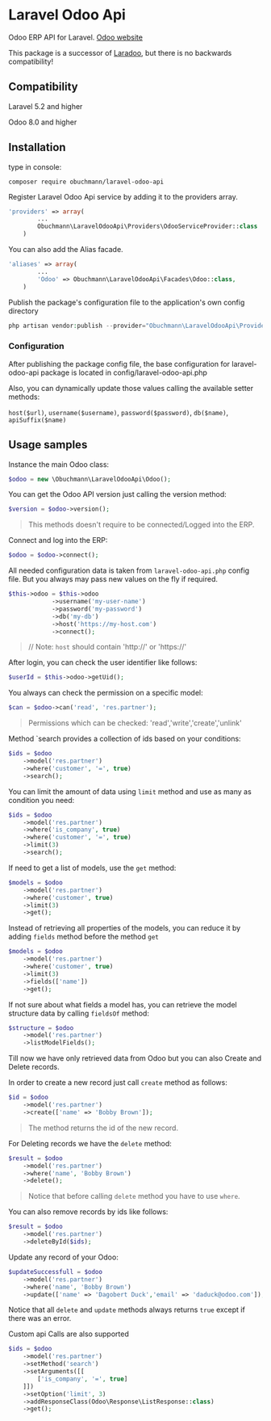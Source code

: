 # Laravel Odoo Api

Odoo ERP API for Laravel. [Odoo website](https://www.odoo.com)

This package is a successor of [Laradoo](https://github.com/Edujugon/laradoo), but there is no backwards compatibility!




## Compatibility

Laravel 5.2 and higher

Odoo 8.0 and higher

## Installation

type in console:

```shel
composer require obuchmann/laravel-odoo-api
```

Register Laravel Odoo Api service by adding it to the providers array.
```php
'providers' => array(
        ...
        Obuchmann\LaravelOdooApi\Providers\OdooServiceProvider::class
    )
```

You can also add the Alias facade.
```php
'aliases' => array(
        ...
        'Odoo' => Obuchmann\LaravelOdooApi\Facades\Odoo::class,
    )
```
    
Publish the package's configuration file to the application's own config directory

```php
php artisan vendor:publish --provider="Obuchmann\LaravelOdooApi\Providers\OdooServiceProvider" --tag="config"
```

### Configuration

After publishing the package config file, the base configuration for laravel-odoo-api package is located in config/laravel-odoo-api.php


Also, you can dynamically update those values calling the available setter methods:

`host($url)`, `username($username)`, `password($password)`, `db($name)`, `apiSuffix($name)`


##  Usage samples

Instance the main Odoo class:

```php
$odoo = new \Obuchmann\LaravelOdooApi\Odoo();
```
You can get the Odoo API version just calling the version method:

```php
$version = $odoo->version();
```
> This methods doesn't require to be connected/Logged into the ERP.

Connect and log into the ERP:

```php
$odoo = $odoo->connect();
```

All needed configuration data is taken from `laravel-odoo-api.php` config file. But you always may pass new values on the fly if required.

```php
$this->odoo = $this->odoo
            ->username('my-user-name')
            ->password('my-password')
            ->db('my-db')
            ->host('https://my-host.com')
            ->connect();
```
> // Note: `host` should contain 'http://' or 'https://'

After login, you can check the user identifier like follows:

```php
$userId = $this->odoo->getUid();
```

You always can check the permission on a specific model:

```php
$can = $odoo->can('read', 'res.partner');
```
> Permissions which can be checked: 'read','write','create','unlink'

Method `search provides a collection of ids based on your conditions:

```php
$ids = $odoo
    ->model('res.partner')
    ->where('customer', '=', true)
    ->search();
```

You can limit the amount of data using `limit` method and use as many as condition you need:

```php
$ids = $odoo
    ->model('res.partner')
    ->where('is_company', true)
    ->where('customer', '=', true)
    ->limit(3)
    ->search();
```

If need to get a list of models, use the `get` method:

```php
$models = $odoo
    ->model('res.partner')
    ->where('customer', true)
    ->limit(3)
    ->get();
```

Instead of retrieving all properties of the models, you can reduce it by adding `fields` method before the method `get`

```php
$models = $odoo
    ->model('res.partner')
    ->where('customer', true)
    ->limit(3)
    ->fields(['name'])
    ->get();
```

If not sure about what fields a model has, you can retrieve the model structure data by calling `fieldsOf` method:

```php
$structure = $odoo
    ->model('res.partner')
    ->listModelFields();
```

Till now we have only retrieved data from Odoo but you can also Create and Delete records.

In order to create a new record just call `create` method as follows:

```php
$id = $odoo
    ->model('res.partner')
    ->create(['name' => 'Bobby Brown']);
```
> The method returns the id of the new record.

For Deleting records we have the `delete` method:

```php
$result = $odoo
    ->model('res.partner')
    ->where('name', 'Bobby Brown')
    ->delete();
```
> Notice that before calling `delete` method you have to use `where`.

You can also remove records by ids like follows:

```php
$result = $odoo
    ->model('res.partner')
    ->deleteById($ids);
```

Update any record of your Odoo:

```php
$updateSuccessfull = $odoo
    ->model('res.partner')
    ->where('name', 'Bobby Brown')
    ->update(['name' => 'Dagobert Duck','email' => 'daduck@odoo.com']);
```

Notice that all `delete` and `update` methods always returns `true` except if there was an error.

Custom api Calls are also supported

```php
$ids = $odoo
    ->model('res.partner')
    ->setMethod('search')
    ->setArguments([[
        ['is_company', '=', true]
    ]])
    ->setOption('limit', 3)
    ->addResponseClass(Odoo\Response\ListResponse::class)
    ->get();

```
